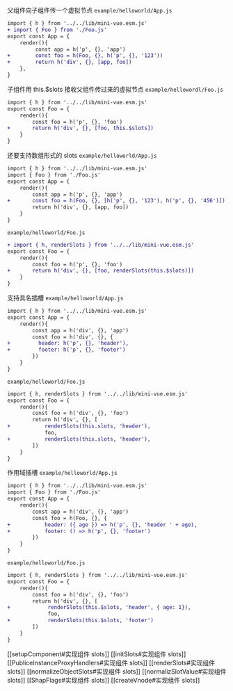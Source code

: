父组件向子组件传一个虚拟节点
`example/helloworld/App.js`
```diff
import { h } from '../../lib/mini-vue.esm.js'
+ import { Foo } from './Foo.js'
export const App = {
	render(){
		 const app = h('p', {}, 'app')
+		 const foo = h(Foo, {}, h('p', {}, '123'))
+		 return h('div', {}, [app, foo])
	},
}
```

子组件用 this.$slots 接收父组件传过来的虚拟节点
`example/hellowordl/Foo.js`
```diff
import { h } from '../../lib/mini-vue.esm.js'
export const Foo = {
	render(){
		const foo = h('p', {}, 'foo')
+		return h('div', {}, [foo, this.$slots])
	}
}
```

还要支持数组形式的 slots
`example/helloworld/App.js`
```diff
import { h } from '../../lib/mini-vue.esm.js'
import { Foo } from './Foo.js'
export const App = {
	render(){
		const app = h('p', {}, 'app')
+		const foo = h(Foo, {}, [h('p', {}, '123'), h('p', {}, '456')])
		return h('div', {}, [app, foo])
	}
}
```

`example/helloworld/Foo.js`
```diff
+ import { h, renderSlots } from '../../lib/mini-vue.esm.js'
export const Foo = {
	render(){
		const foo = h('p', {}, 'foo')
+		return h('div', {}, [foo, renderSlots(this.$slots)])	
	}
}
```

支持具名插槽
`example/helloworld/App.js`
```diff
import { h } from '../../lib/mini-vue.esm.js'
export const App = {
	render(){
		const app = h('div', {}, 'app')
		const foo = h('div', {}, {
+		  header: h('p', {}, 'header'),
+		  footer: h('p', {}, 'footer')
		})	
	}
}
```

`example/helloworld/Foo.js`
```diff
import { h, renderSlots } from '../../lib/mini-vue.esm.js'
export const Foo = {
	render(){
		const foo = h('div', {}, 'foo') 
		return h('div', {}, [
+			renderSlots(this.slots, 'header'), 
			foo,
+			renderSlots(this.slots, 'header'), 
		])
	}	
}
```

作用域插槽
`example/helloworld/App.js`
```diff
import { h } from '../../lib/mini-vue.esm.js'
import { Foo } from './Foo.js'
export const App = {
	render(){
		const app = h('div', {}, 'app')
		const foo = h(Foo, {}, {
+			header: ({ age }) => h('p', {}, 'header ' + age),
+			footer: () => h('p', {}, 'footer')
		})	
	}
}
```

`example/helloworld/Foo.js`
```diff
import { h, renderSlots } from '../../lib/mini-vue.esm.js'
export const Foo = {
	render(){
		const foo = h('div', {}, 'foo')
		return h('div', {}, [
+			 renderSlots(this.$slots, 'header', { age: 1}),
			 foo,
+			 renderSlots(this.$slots, 'footer') 
		])	
	}
}
```

[[setupComponent#实现组件 slots]]
[[initSlots#实现组件 slots]]
[[PubliceInstanceProxyHandlers#实现组件 slots]]
[[renderSlots#实现组件 slots]]
[[normalizeObjectSlots#实现组件 slots]]
[[normalizSlotValue#实现组件 slots]]
[[ShapFlags#实现组件 slots]]
[[createVnode#实现组件 slots]]